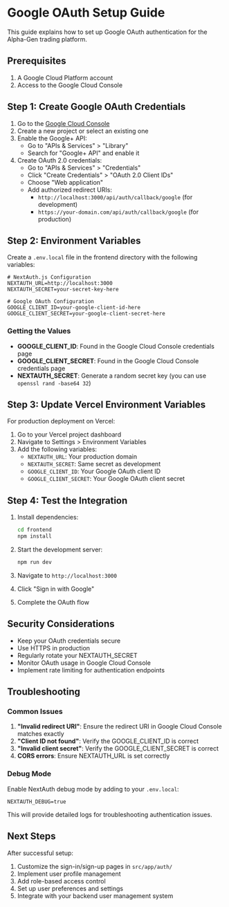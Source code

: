 # Google OAuth Setup Guide

This guide explains how to set up Google OAuth authentication for the Alpha-Gen trading platform.

## Prerequisites

1. A Google Cloud Platform account
2. Access to the Google Cloud Console

## Step 1: Create Google OAuth Credentials

1. Go to the [Google Cloud Console](https://console.cloud.google.com/)
2. Create a new project or select an existing one
3. Enable the Google+ API:
   - Go to "APIs & Services" > "Library"
   - Search for "Google+ API" and enable it
4. Create OAuth 2.0 credentials:
   - Go to "APIs & Services" > "Credentials"
   - Click "Create Credentials" > "OAuth 2.0 Client IDs"
   - Choose "Web application"
   - Add authorized redirect URIs:
     - `http://localhost:3000/api/auth/callback/google` (for development)
     - `https://your-domain.com/api/auth/callback/google` (for production)

## Step 2: Environment Variables

Create a `.env.local` file in the frontend directory with the following variables:

```env
# NextAuth.js Configuration
NEXTAUTH_URL=http://localhost:3000
NEXTAUTH_SECRET=your-secret-key-here

# Google OAuth Configuration
GOOGLE_CLIENT_ID=your-google-client-id-here
GOOGLE_CLIENT_SECRET=your-google-client-secret-here
```

### Getting the Values

- **GOOGLE_CLIENT_ID**: Found in the Google Cloud Console credentials page
- **GOOGLE_CLIENT_SECRET**: Found in the Google Cloud Console credentials page
- **NEXTAUTH_SECRET**: Generate a random secret key (you can use `openssl rand -base64 32`)

## Step 3: Update Vercel Environment Variables

For production deployment on Vercel:

1. Go to your Vercel project dashboard
2. Navigate to Settings > Environment Variables
3. Add the following variables:
   - `NEXTAUTH_URL`: Your production domain
   - `NEXTAUTH_SECRET`: Same secret as development
   - `GOOGLE_CLIENT_ID`: Your Google OAuth client ID
   - `GOOGLE_CLIENT_SECRET`: Your Google OAuth client secret

## Step 4: Test the Integration

1. Install dependencies:
   ```bash
   cd frontend
   npm install
   ```

2. Start the development server:
   ```bash
   npm run dev
   ```

3. Navigate to `http://localhost:3000`
4. Click "Sign in with Google"
5. Complete the OAuth flow

## Security Considerations

- Keep your OAuth credentials secure
- Use HTTPS in production
- Regularly rotate your NEXTAUTH_SECRET
- Monitor OAuth usage in Google Cloud Console
- Implement rate limiting for authentication endpoints

## Troubleshooting

### Common Issues

1. **"Invalid redirect URI"**: Ensure the redirect URI in Google Cloud Console matches exactly
2. **"Client ID not found"**: Verify the GOOGLE_CLIENT_ID is correct
3. **"Invalid client secret"**: Verify the GOOGLE_CLIENT_SECRET is correct
4. **CORS errors**: Ensure NEXTAUTH_URL is set correctly

### Debug Mode

Enable NextAuth debug mode by adding to your `.env.local`:
```env
NEXTAUTH_DEBUG=true
```

This will provide detailed logs for troubleshooting authentication issues.

## Next Steps

After successful setup:

1. Customize the sign-in/sign-up pages in `src/app/auth/`
2. Implement user profile management
3. Add role-based access control
4. Set up user preferences and settings
5. Integrate with your backend user management system
